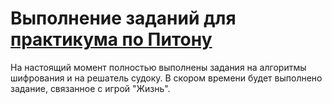 # Выполнение заданий для [практикума по Питону](https://github.com/Dementiy/Dementiy.github.io)

На настоящий момент полностью выполнены задания на алгоритмы шифрования и на решатель судоку. В скором времени будет выполнено задание, связанное с игрой "Жизнь".
